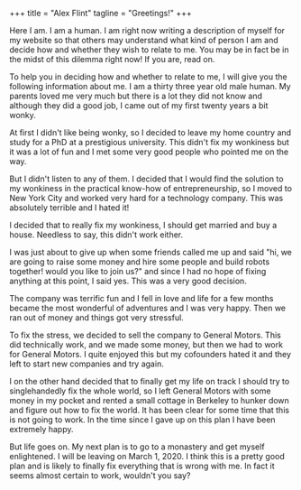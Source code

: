 +++
title = "Alex Flint"
tagline = "Greetings!"
+++

Here I am. I am a human. I am right now writing a description of myself for my website so that others may understand what kind of person I am and decide how and whether they wish to relate to me. You may be in fact be in the midst of this dilemma right now! If you are, read on.

To help you in deciding how and whether to relate to me, I will give you the following information about me. I am a thirty three year old male human. My parents loved me very much but there is a lot they did not know and although they did a good job, I came out of my first twenty years a bit wonky.

At first I didn't like being wonky, so I decided to leave my home country and study for a PhD at a prestigious university. This didn't fix my wonkiness but it was a lot of fun and I met some very good people who pointed me on the way.

But I didn't listen to any of them. I decided that I would find the solution to my wonkiness in the practical know-how of entrepreneurship, so I moved to New York City and worked very hard for a technology company. This was absolutely terrible and I hated it!

I decided that to really fix my wonkiness, I should get married and buy a house. Needless to say, this didn't work either.

I was just about to give up when some friends called me up and said "hi, we are going to raise some money and hire some people and build robots together! would you like to join us?" and since I had no hope of fixing anything at this point, I said yes. This was a very good decision.

The company was terrific fun and I fell in love and life for a few months became the most wonderful of adventures and I was very happy. Then we ran out of money and things got very stressful.

To fix the stress, we decided to sell the company to General Motors. This did technically work, and we made some money, but then we had to work for General Motors. I quite enjoyed this but my cofounders hated it and they left to start new companies and try again.

I on the other hand decided that to finally get my life on track I should try to singlehandedly fix the whole world, so I left General Motors with some money in my pocket and rented a small cottage in Berkeley to hunker down and figure out how to fix the world. It has been clear for some time that this is not going to work. In the time since I gave up on this plan I have been extremely happy.

But life goes on. My next plan is to go to a monastery and get myself enlightened. I will be leaving on March 1, 2020. I think this is a pretty good plan and is likely to finally fix everything that is wrong with me. In fact it seems almost certain to work, wouldn't you say?


